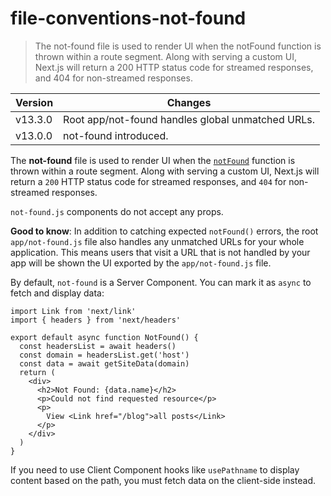 # file-conventions-not-found

> The not-found file is used to render UI when the notFound function is thrown within a route segment. Along with serving a custom UI, Next.js will return a 200 HTTP status code for streamed responses, and 404 for non-streamed responses.

| Version | Changes                                           |
| ------- | ------------------------------------------------- |
| v13.3.0 | Root app/not-found handles global unmatched URLs. |
| v13.0.0 | not-found introduced.                             |

The **not-found** file is used to render UI when the [`notFound`](/docs/app/api-reference/functions/not-found) function is thrown within a route segment. Along with serving a custom UI, Next.js will return a `200` HTTP status code for streamed responses, and `404` for non-streamed responses.

`not-found.js` components do not accept any props.

**Good to know**: In addition to catching expected `notFound()` errors, the root `app/not-found.js` file also handles any unmatched URLs for your whole application. This means users that visit a URL that is not handled by your app will be shown the UI exported by the `app/not-found.js` file.

By default, `not-found` is a Server Component. You can mark it as `async` to fetch and display data:

    import Link from 'next/link'
    import { headers } from 'next/headers'
     
    export default async function NotFound() {
      const headersList = await headers()
      const domain = headersList.get('host')
      const data = await getSiteData(domain)
      return (
        <div>
          <h2>Not Found: {data.name}</h2>
          <p>Could not find requested resource</p>
          <p>
            View <Link href="/blog">all posts</Link>
          </p>
        </div>
      )
    }

If you need to use Client Component hooks like `usePathname` to display content based on the path, you must fetch data on the client-side instead.
